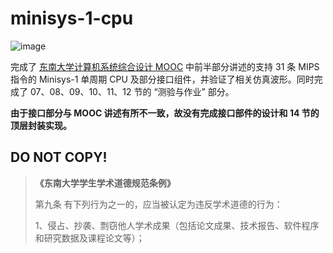 # minisys-1-cpu

![image](https://z3.ax1x.com/2021/05/18/ghLy3d.png)

完成了 [东南大学计算机系统综合设计 MOOC](http://www.icourse163.org/course/SEU-1003566002) 中前半部分讲述的支持 31 条 MIPS 指令的 Minisys-1 单周期 CPU 及部分接口组件，并验证了相关仿真波形。同时完成了 07、08、09、10、11、12 节的 “测验与作业” 部分。

**由于接口部分与 MOOC 讲述有所不一致，故没有完成接口部件的设计和 14 节的顶层封装实现。**

## DO NOT COPY!

>**《东南大学学生学术道德规范条例》**
>
> 第九条 有下列行为之一的，应当被认定为违反学术道德的行为：
> 
> 1、侵占、抄袭、剽窃他人学术成果（包括论文成果、技术报告、软件程序和研究数据及课程论文等）；
